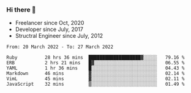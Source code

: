 ### Hi there 👋

- Freelancer since Oct, 2020
- Developer since July, 2017
- Structral Engineer since July, 2012

<!--START_SECTION:waka-->

```text
From: 20 March 2022 - To: 27 March 2022

Ruby          28 hrs 36 mins  ███████████████████▓░░░░░   79.16 %
ERB           2 hrs 21 mins   █▓░░░░░░░░░░░░░░░░░░░░░░░   06.55 %
YAML          1 hr 36 mins    █░░░░░░░░░░░░░░░░░░░░░░░░   04.43 %
Markdown      46 mins         ▓░░░░░░░░░░░░░░░░░░░░░░░░   02.14 %
VimL          45 mins         ▓░░░░░░░░░░░░░░░░░░░░░░░░   02.11 %
JavaScript    32 mins         ▒░░░░░░░░░░░░░░░░░░░░░░░░   01.49 %
```

<!--END_SECTION:waka-->
